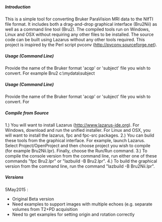 ##### Introduction

This is a simple tool for converting Bruker ParaVision MRI data to the NIfTI file format. It includes both a drag-and-drop graphical interface (Bru2Nii) as well as a command line tool (Bru2). The compiled tools run on Windows, Linux and OSX without requiring any other files to be installed. The source code can be built using Lazarus without any other tools required. This project is inspired by the Perl script pvconv (http://pvconv.sourceforge.net).

##### Usage (Command Line)

Provide the name of the Bruker format 'acqp' or 'subject' file you wish to convert. For example 
 Bru2 c:\mydata\subject
 
##### Usage (Command Line)

Provide the name of the Bruker format 'acqp' or 'subject' file you wish to convert. For 

##### Compile from Source

1.) You will want to install Lazarus (http://www.lazarus-ide.org). For Windows, download and run the unified installer. For Linux and OSX, you will want to install the lazarus, fpc and fpc-src packages.
2.) You can build these tools from the graphical interface. For example, launch Lazarus. Select Project/OpenProject and then choose project you wish to compile (for example Bru2Nii.lpr). Finally, choose the Run/Run command. 
3.) To compile the console version from the command line, run either one of these commands "fpc Bru2.lpr" or "lazbuild -B Bru2.lpr".
4.) To build the graphical version from the command line, run the command "lazbuild -B Bru2Nii.lpr".

##### Versions

5May2015 : 
 - Original Beta version
 - Need examples to support images with multiple echoes (e.g. separate volumes from T2+PD acquisition
 - Need to get examples for setting origin and rotation correctly
